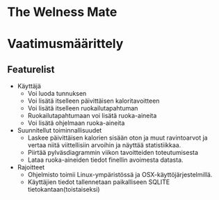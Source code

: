  # The Welness Mate
 # Vaatimusmäärittely

 ## Featurelist


 - Käyttäjä
    - Voi luoda tunnuksen
    - Voi lisätä itselleen päivittäisen kaloritavoitteen
    - Voi lisätä itselleen ruokailutapahtuman
    - Ruokailutapahtumaan voi lisätä ruoka-aineita
    - Voi lisätä ohjelmaan ruoka-aineita
  - Suunnitellut toiminnallisuudet
      - Laskee päivittäisen kalorien sisään oton ja muut ravintoarvot
        ja vertaa niitä viittellisiin arvoihin ja näyttää statistiikkaa.
      - Piirtää pylväsdiagrammin viikon tavoitteiden toteutumisesta
      - Lataa ruoka-aineiden tiedot finellin avoimesta datasta.
  - Rajoitteet
    - Ohjelmisto toimii Linux-ympäristössä ja OSX-käyttöjärjestelmillä.
    - Käyttäjien tiedot tallennetaan paikalliseen SQLITE tietokantaan(toistaiseksi)
